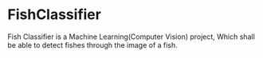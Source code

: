 # FishClassifier
Fish Classifier is a Machine Learning(Computer Vision) project, Which shall be able to detect fishes through the image of a fish.
